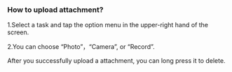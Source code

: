 ### How to upload attachment?
1.Select a task and tap the option menu in the upper-right hand of the screen.

2.You can choose “Photo”，“Camera”, or “Record”.

After you successfully upload a attachment, you can long press it to delete.


